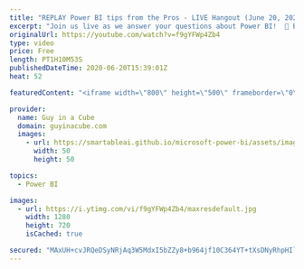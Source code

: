 ```yaml
---
title: "REPLAY Power BI tips from the Pros - LIVE Hangout (June 20, 2020)"
excerpt: "Join us live as we answer your questions about Power BI!  📢 Become a member: https://guyinacu.be/membership   *******************  Want to take your Power BI skills to the next level? We have training courses available to help you with your journey.  🎓 Guy in a Cube courses: https://guyinacu.be/courses"
originalUrl: https://youtube.com/watch?v=f9gYFWp4Zb4
type: video
price: Free
length: PT1H10M53S
publishedDateTime: 2020-06-20T15:39:01Z
heat: 52

featuredContent: "<iframe width=\"800\" height=\"500\" frameborder=\"0\" src=\"https://www.youtube.com/embed/f9gYFWp4Zb4\" allow=\"accelerometer; autoplay; encrypted-media; gyroscope; picture-in-picture\" allowfullscreen></iframe>"

provider:
  name: Guy in a Cube
  domain: guyinacube.com
  images:
    - url: https://smartableai.github.io/microsoft-power-bi/assets/images/organizations/guyinacube.com-50x50.jpg
      width: 50
      height: 50

topics:
  - Power BI

images:
  - url: https://i.ytimg.com/vi/f9gYFWp4Zb4/maxresdefault.jpg
    width: 1280
    height: 720
    isCached: true

secured: "MAxUH+cvJRQeDSyNRjAq3W5MdxI5bZZy8+b964jf10C364YT+tXsDNyRhpHIleCLolT3wHXtWUPkHaGwq3hxkno5597Fsgkd0Grh9dR/8vboGy15/Ns42Eh48qPygjljaZkGjKTyrueuovhsT3+W62jxLXPabwYd+2s9m3I+wE1FnwdwlVyV4TCT/3OVbfDuwYCYsZYxe71jIz/nZFvTVMQQOrmoNcBbDvyItdeBwAGGhtix59PCIjh2Jrb2OrClafatLm9YqIxtHGO/MmJ9fcn4Cyey/Q9qZMRF7dnH7ekl8y1L9tE/ddOWhaOe8obsC8rHL/Yxm2AGwTahvBIaxUy5fAIz7CgTIv+PYEXWyiSVRg5mgbB19rUEkEij40HQch1afLPiYiovMpgQFcrT8A==;OKuHrXT5i/FpT8QuVvOXMA=="
---
```


